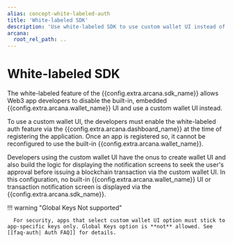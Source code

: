 ```yaml
---
alias: concept-white-labeled-auth
title: 'White-labeled SDK'
description: 'Use white-labeled SDK to use custom wallet UI instead of using the Arcana wallet UI.'
arcana:
  root_rel_path: ..
---
```


# White-labeled SDK 

The white-labeled feature of the {{config.extra.arcana.sdk_name}} allows Web3 app developers to disable the built-in, embedded {{config.extra.arcana.wallet_name}} UI and use a custom wallet UI instead.

To use a custom wallet UI, the developers must enable the white-labeled auth feature via the {{config.extra.arcana.dashboard_name}} at the time of registering the application. Once an app is registered so, it cannot be reconfigured to use the built-in {{config.extra.arcana.wallet_name}}.

Developers using the custom wallet UI have the onus to create wallet UI and also build the logic for displaying the notification screens to seek the user's approval before issuing a blockchain transaction via the custom wallet UI. In this configuration, no built-in {{config.extra.arcana.wallet_name}} UI or transaction notification screen is displayed via the {{config.extra.arcana.sdk_name}}.

!!! warning "Global Keys Not supported"

      For security, apps that select custom wallet UI option must stick to app-specific keys only. Global Keys option is **not** allowed. See [[faq-auth| Auth FAQ]] for details.
